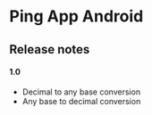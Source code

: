 # Ping App Android

## Release notes

#### 1.0

- Decimal to any base conversion
- Any base to decimal conversion
